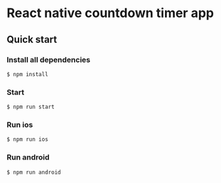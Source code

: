 # React native countdown timer app
## Quick start
### Install all dependencies
```
$ npm install
```
### Start
```
$ npm run start
```
### Run ios
```
$ npm run ios
```
### Run android
```
$ npm run android
```
